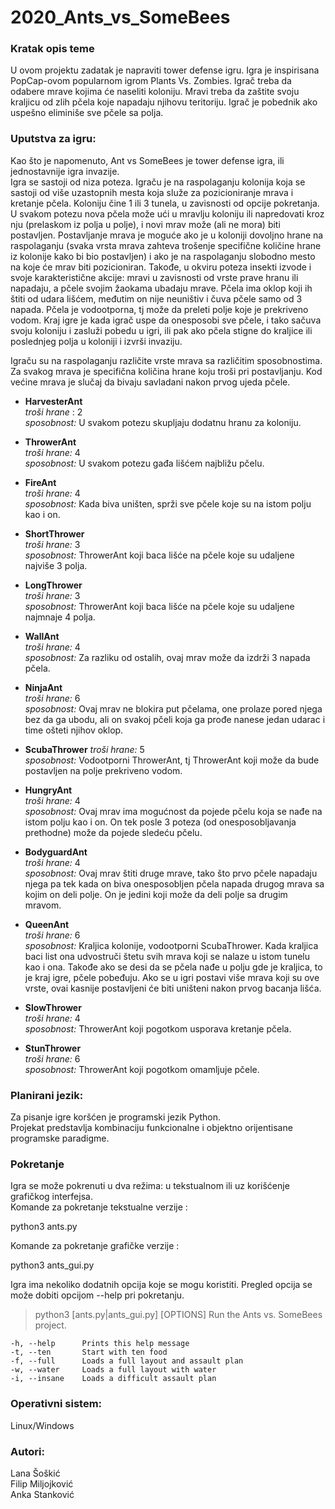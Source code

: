 # 2020_Ants_vs_SomeBees



### Kratak opis teme

  U ovom projektu zadatak je napraviti tower defense igru. Igra je inspirisana PopCap-ovom popularnom igrom Plants Vs. Zombies. Igrač treba da odabere mrave kojima će naseliti koloniju. Mravi treba da zaštite svoju kraljicu od zlih pčela koje napadaju njihovu teritoriju. Igrač je pobednik ako uspešno eliminiše sve pčele sa polja. 

### Uputstva za igru:

  Kao što je napomenuto, Ant vs SomeBees je tower defense igra, ili jednostavnije igra invazije.   
  Igra se sastoji od niza poteza. Igraču je na raspolaganju kolonija koja se sastoji od više uzastopnih mesta koja služe za pozicioniranje mrava i kretanje pčela. Koloniju čine 1 ili 3 tunela, u zavisnosti od opcije pokretanja. U svakom potezu nova pčela može ući u mravlju koloniju ili napredovati kroz nju (prelaskom iz polja u polje), i novi mrav može (ali ne mora) biti postavljen. Postavljanje mrava je moguće ako je u koloniji dovoljno hrane na raspolaganju (svaka vrsta mrava zahteva trošenje specifične količine hrane iz kolonije kako bi bio postavljen) i ako je na raspolaganju slobodno mesto na koje će mrav biti pozicioniran. Takođe, u okviru poteza insekti izvode i svoje karakteristične akcije: mravi u zavisnosti od vrste prave hranu ili napadaju, a pčele svojim žaokama ubadaju mrave. Pčela ima oklop koji ih štiti od udara lišćem, međutim on nije neuništiv i čuva pčele samo od 3 napada. Pčela je vodootporna, tj može da preleti polje koje je prekriveno vodom. Kraj igre je kada igrač uspe da onesposobi sve pčele, i tako sačuva svoju koloniju i zasluži pobedu u igri, ili pak ako pčela stigne do kraljice ili poslednjeg polja u koloniji i izvrši invaziju.  
    
  Igraču su na raspolaganju različite vrste mrava sa različitim sposobnostima. Za svakog mrava je specifična količina hrane koju troši pri postavljanju. Kod većine mrava je slučaj da bivaju savladani nakon prvog ujeda pčele.  

* **HarvesterAnt**  
                *troši hrane* : 2   
                *sposobnost:* U svakom potezu skupljaju dodatnu hranu za koloniju.  
                      
* **ThrowerAnt**    
               *troši hrane:* 4   
               *sposobnost:* U svakom potezu gađa lišćem najbližu pčelu.  
                    
* **FireAnt**         
               *troši hrane:* 4   
               *sposobnost:* Kada biva uništen, sprži sve pčele koje su na istom polju kao i on.  
                    
* **ShortThrower**    
              *troši hrane:* 3   
              *sposobnost:* ThrowerAnt koji baca lišće na pčele koje su udaljene najviše 3 polja.  
                    
* **LongThrower**     
               *troši hrane:* 3   
               *sposobnost:* ThrowerAnt koji baca lišće na pčele koje su udaljene najmnaje 4 polja.  
                    
* **WallAnt**         
                *troši hrane:* 4  
                *sposobnost:* Za razliku od ostalih, ovaj mrav može da izdrži 3 napada pčela.   
                    
* **NinjaAnt**     
                *troši hrane:* 6  
                *sposobnost:* Ovaj mrav ne blokira put pčelama, one prolaze pored njega bez da ga ubodu, ali on svakoj pčeli koja ga prođe nanese jedan udarac i time ošteti njihov oklop.    
                    
* **ScubaThrower**
                 *troši hrane:* 5   
                 *sposobnost:* Vodootporni ThrowerAnt, tj ThrowerAnt koji može da bude postavljen na polje prekriveno vodom.  
                    
* **HungryAnt**        
                 *troši hrane:* 4  
                 *sposobnost:* Ovaj mrav ima mogućnost da pojede pčelu koja se nađe na istom polju kao i on. On tek posle 3 poteza (od onesposobljavanja prethodne) može da pojede sledeću pčelu.  

* **BodyguardAnt**       
                  *troši hrane:* 4  
                  *sposobnost:* Ovaj mrav štiti druge mrave, tako što prvo pčele napadaju njega pa tek kada on biva onesposobljen pčela napada drugog mrava sa kojim on deli polje. On je jedini koji može da deli polje sa drugim mravom.  
                    
* **QueenAnt**        
                  *troši hrane:* 6  
                  *sposobnost:* Kraljica kolonije, vodootporni ScubaThrower. Kada kraljica baci list ona udvostruči štetu svih mrava koji se nalaze u istom tunelu kao i ona. Takođe ako se desi da se pčela nađe u polju gde je kraljica, to je kraj igre, pčele pobeđuju. Ako se u igri postavi više mrava koji su ove vrste, ovai kasnije postavljeni će biti uništeni nakon prvog bacanja lišća.   

* **SlowThrower**     
                  *troši hrane:* 4  
                  *sposobnost:* ThrowerAnt koji pogotkom usporava kretanje pčela.  
 
* **StunThrower**     
                  *troši hrane:*  6  
                  *sposobnost:* ThrowerAnt koji pogotkom omamljuje pčele.  
                    

### Planirani jezik: 
  Za pisanje igre koršćen je programski jezik Python.   
  Projekat predstavlja kombinaciju funkcionalne i objektno orijentisane programske paradigme.   

### Pokretanje

Igra se može pokrenuti u dva režima: u tekstualnom ili uz korišćenje grafičkog interfejsa.  
Komande za pokretanje tekstualne verzije :  

python3 ants.py

Komande za pokretanje grafičke verzije :

python3 ants_gui.py

Igra ima nekoliko dodatnih opcija koje se mogu koristiti. Pregled opcija se može dobiti opcijom --help pri pokretanju.

> python3 [ants.py|ants_gui.py] [OPTIONS]
    Run the Ants vs. SomeBees project.

    -h, --help      Prints this help message
    -t, --ten       Start with ten food
    -f, --full      Loads a full layout and assault plan
    -w, --water     Loads a full layout with water
    -i, --insane    Loads a difficult assault plan


### Operativni sistem:  
Linux/Windows


### Autori:

Lana Šoškić  
Filip Miljojković  
Anka Stanković  
